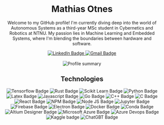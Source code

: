 <div align="center">
  <h1>Mathias Otnes</h1>
  <p>Welcome to my GitHub profile! I'm currently diving deep into the world of Autonomous Systems as a third-year MSc student in Cybernetics and Robotics at NTNU. My passion lies in Machine Learning and Embedded Systems, where I'm blending the boundaries between hardware and software.</p>
  
  <!-- LinkedIn Badge -->
  <a href="https://www.linkedin.com/in/mathias-otnes-143912231/">
    <img src="https://img.shields.io/badge/LinkedIn-0077B5?style=for-the-badge&logo=linkedin&logoColor=white" alt="LinkedIn Badge">
  </a>
  <a href="mailto:Mathias.otnes@gmail.com">
    <img src="https://img.shields.io/badge/Gmail-D14836?style=for-the-badge&logo=gmail&logoColor=white" alt="Gmail Badge">
  </a>

  <br>
  <br>
  
  <!-- GitHub Stats Graph -->
  <img src="https://github-profile-summary-cards.vercel.app/api/cards/profile-details?username=Mathiasotnes&theme=github_dark" alt="Profile summary">
  

  <H2>Technologies</H2>
  <!-- Technologies Badges -->
  <img src="https://img.shields.io/badge/TensorFlow-FF6F00?style=for-the-badge&logo=TensorFlow&logoColor=white" alt="Tensorflow Badge">
  <img src="https://img.shields.io/badge/Rust-black?style=for-the-badge&logo=rust&logoColor=#E57324" alt="Rust Badge">
  <img src="https://img.shields.io/badge/scikit_learn-F7931E?style=for-the-badge&logo=scikit-learn&logoColor=white" alt="Scikit Learn Badge">
  <img src="https://img.shields.io/badge/Python-FFD43B?style=for-the-badge&logo=python&logoColor=blue" alt="Python Badge">
  <img src="https://img.shields.io/badge/LaTeX-47A141?style=for-the-badge&logo=LaTeX&logoColor=white" alt="Latex Badge">
  <img src="https://img.shields.io/badge/JavaScript-323330?style=for-the-badge&logo=javascript&logoColor=F7DF1E" alt="Javascript Badge">
  <img src="https://img.shields.io/badge/Go-00ADD8?style=for-the-badge&logo=go&logoColor=white" alt="Go Badge">
  <img src="https://img.shields.io/badge/C%2B%2B-00599C?style=for-the-badge&logo=c%2B%2B&logoColor=white" alt="C++ Badge">
  <img src="https://img.shields.io/badge/C-00599C?style=for-the-badge&logo=c&logoColor=white" alt="C Badge">
  <img src="https://img.shields.io/badge/React-20232A?style=for-the-badge&logo=react&logoColor=61DAFB" alt="React Badge">
  <img src="https://img.shields.io/badge/npm-CB3837?style=for-the-badge&logo=npm&logoColor=white" alt="NPM Badge">
  <img src="https://img.shields.io/badge/Node%20js-339933?style=for-the-badge&logo=nodedotjs&logoColor=white" alt="Node JS Badge">
  <img src="https://img.shields.io/badge/Jupyter-F37626.svg?&style=for-the-badge&logo=Jupyter&logoColor=white" alt="Jupyter Badge">
  <img src="https://img.shields.io/badge/firebase-ffca28?style=for-the-badge&logo=firebase&logoColor=black" alt="Firebase Badge">
  <img src="https://img.shields.io/badge/Electron-2B2E3A?style=for-the-badge&logo=electron&logoColor=9FEAF9" alt="Electron Badge">
  <img src="https://img.shields.io/badge/Docker-2CA5E0?style=for-the-badge&logo=docker&logoColor=white" alt="Docker Badge">
  <img src="https://img.shields.io/badge/conda-342B029.svg?&style=for-the-badge&logo=anaconda&logoColor=white" alt="Conda Badge">
  <img src="https://img.shields.io/badge/altium%20designer-A5915F?style=for-the-badge&logo=altium%20designer&logoColor=white" alt="Altium Designer Badge">
  <img src="https://img.shields.io/badge/microsoft%20azure-0089D6?style=for-the-badge&logo=microsoft-azure&logoColor=white" alt="Microsoft Azure Badge">
  <img src="https://img.shields.io/badge/Azure_DevOps-0078D7?style=for-the-badge&logo=azure-devops&logoColor=white" alt="Azure Devops Badge">
  <img src="https://img.shields.io/badge/Kaggle-20BEFF?style=for-the-badge&logo=Kaggle&logoColor=white" alt="Kaggle badge">
  <img src="https://img.shields.io/badge/ChatGPT-74aa9c?style=for-the-badge&logo=openai&logoColor=white" alt="ChatGBT Badge">
</div>


